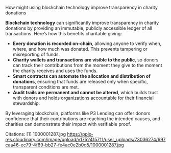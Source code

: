 How might using blockchain technology improve transparency in charity donations

**Blockchain technology** can significantly improve transparency in charity donations by providing an immutable, publicly accessible ledger of all transactions. Here’s how this benefits charitable giving:

- **Every donation is recorded on-chain**, allowing anyone to verify when, where, and how much was donated. This prevents tampering or misreporting of funds.
- **Charity wallets and transactions are visible to the public**, so donors can track their contributions from the moment they give to the moment the charity receives and uses the funds.
- **Smart contracts can automate the allocation and distribution of donations**, ensuring that funds are released only when specific, transparent conditions are met.
- **Audit trails are permanent and cannot be altered**, which builds trust with donors and holds organizations accountable for their financial stewardship.

By leveraging blockchain, platforms like P3 Lending can offer donors confidence that their contributions are reaching the intended causes, and charities can demonstrate their impact with verifiable proof.

Citations:
[1] 1000001287.jpg https://pplx-res.cloudinary.com/image/upload/v1752415711/user_uploads/73036274/697caa46-ec79-4f69-bb27-fe4ac0e2b0d5/1000001287.jpg
